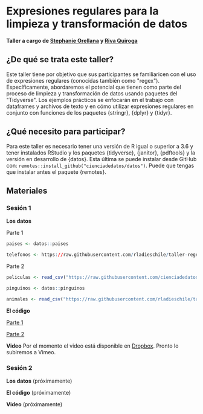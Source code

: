 # Expresiones regulares para la limpieza y transformación de datos

**Taller a cargo de [Stephanie Orellana](https://twitter.com/sporella) y [Riva Quiroga](https://twitter.com/rivaquiroga)**


## ¿De qué se trata este taller?

Este taller tiene por objetivo que sus participantes se familiaricen con el uso de expresiones regulares (conocidas también como "regex"). Específicamente, abordaremos el potencial que tienen como parte del proceso de limpieza y transformación de datos usando paquetes del "Tidyverse". Los ejemplos prácticos se enfocarán en el trabajo con dataframes y archivos de texto y en cómo utilizar expresiones regulares en conjunto con funciones de los paquetes {stringr}, {dplyr} y {tidyr}.


## ¿Qué necesito para participar?

Para este taller es necesario tener una versión de R igual o superior a 3.6 y tener instalados RStudio y los paquetes {tidyverse}, {janitor}, {pdftools} y la versión en desarrollo de {datos}. Esta última se puede instalar desde GitHub con: `remotes::install_github("cienciadedatos/datos")`. Puede que tengas que instalar antes el paquete {remotes}.


## Materiales


### Sesión 1

**Los datos**

Parte 1

```R
paises <- datos::paises 

telefonos <- https://raw.githubusercontent.com/rladieschile/taller-regex-2021/main/datos/telefonos.csv 
```

Parte 2

```R
peliculas <- read_csv("https://raw.githubusercontent.com/cienciadedatos/datos-de-miercoles/master/datos/2020/2020-02-19/ranking_imdb.csv")

pinguinos <- datos::pinguinos

animales <- read_csv("https://raw.githubusercontent.com/rladieschile/taller-regex-2021/main/datos/animales.csv")
```

**El código**

[Parte 1](https://bit.ly/taller-regex-1-codigo-1)

[Parte 2](https://bit.ly/taller-regex-1-codigo-2)

**Video**
Por el momento el video está disponible en [Dropbox](https://www.dropbox.com/s/2vitezdgv8oll83/regex-parte1.mp4?dl=0). Pronto lo subiremos a Vimeo. 

### Sesión 2

**Los datos**
(próximamente)

**El código**
(próximamente)

**Video**
(próximamente)
